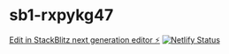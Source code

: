 # sb1-rxpykg47
[Edit in StackBlitz next generation editor ⚡️](https://stackblitz.com/~/github.com/Elton8278/sb1-rxpykg47)
[![Netlify Status](https://api.netlify.com/api/v1/badges/6b764c09-6865-4491-a77f-fa329b5d3619/deploy-status)](https://app.netlify.com/sites/bazamplatform/deploys)
